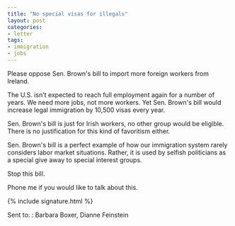 ```yaml
---
title: "No special visas for illegals"
layout: post
categories:
- letter
tags:
- immigration
- jobs
---
```


Please oppose Sen. Brown's bill to import more foreign workers from Ireland.

The U.S. isn't expected to reach full employment again for a number of years. We need more jobs, not more workers. Yet Sen. Brown's bill would increase legal immigration by 10,500 visas every year.

Sen. Brown's bill is just for Irish workers, no other group would be eligible. There is no justification for this kind of favoritism either.

Sen. Brown's bill is a perfect example of how our immigration system rarely considers labor market situations. Rather, it is used by selfish politicians as a special give away to special interest groups.

Stop this bill.

Phone me if you would like to talk about this.

{% include signature.html %}

Sent to:
: Barbara Boxer, Dianne Feinstein
